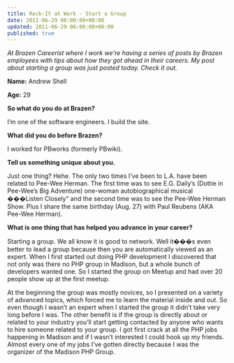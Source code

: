 ```yaml
---
title: Rock-It at Work - Start a Group
date: 2011-06-29 06:00:00+00:00
updated: 2011-06-29 06:00:00+00:00
published: true
---
```


_At Brazen Careerist where I work we're having a series of posts by Brazen employees with tips about how they got ahead in their careers.  My post about starting a group was just posted today.  Check it out._

**Name:** Andrew Shell

**Age:** 29

**So what do you do at Brazen?**

I’m one of the software engineers. I build the site.

**What did you do before Brazen?**

I worked for PBworks (formerly PBwiki).

**Tell us something unique about you.**

Just one thing? Hehe. The only two times I’ve been to L.A. have been related to Pee-Wee Herman. The first time was to see E.G. Daily’s (Dottie in Pee-Wee’s Big Adventure) one-woman autobiographical musical ���Listen Closely” and the second time was to see the Pee-Wee Herman Show.  Plus I share the same birthday (Aug. 27) with Paul Reubens (AKA Pee-Wee Herman).

**What is one thing that has helped you advance in your career?**

Starting a group.  We all know it is good to network.  Well it���s even better to lead a group because then you are automatically viewed as an expert.  When I first started out doing PHP development I discovered that not only was there no PHP group in Madison, but a whole bunch of developers wanted one.  So I started the group on Meetup and had over 20 people show up at the first meetup.

At the beginning the group was mostly novices, so I presented on a variety of advanced topics, which forced me to learn the material inside and out.  So even though I wasn’t an expert when I started the group it didn’t take very long before I was. The other benefit is if the group is directly about or related to your industry you’ll start getting contacted by anyone who wants to hire someone related to your group.  I got first crack at all the PHP jobs happening in Madison and if I wasn’t interested I could hook up my friends.  Almost every one of my jobs I’ve gotten directly because I was the organizer of the Madison PHP Group.

